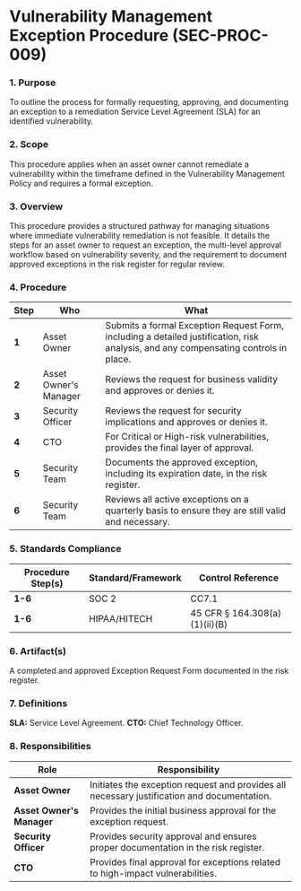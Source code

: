 # Vulnerability Management Exception Procedure (SEC-PROC-009)

### 1. Purpose

To outline the process for formally requesting, approving, and documenting an exception to a remediation Service Level Agreement (SLA) for an identified vulnerability.

### 2. Scope

This procedure applies when an asset owner cannot remediate a vulnerability within the timeframe defined in the Vulnerability Management Policy and requires a formal exception.

### 3. Overview

This procedure provides a structured pathway for managing situations where immediate vulnerability remediation is not feasible. It details the steps for an asset owner to request an exception, the multi-level approval workflow based on vulnerability severity, and the requirement to document approved exceptions in the risk register for regular review.

### 4. Procedure

| **Step** | **Who**                      | **What**                                                                                                                                                           |
| -------- | ---------------------------- | ------------------------------------------------------------------------------------------------------------------------------------------------------------------ |
| **1**    | Asset Owner                  | Submits a formal Exception Request Form, including a detailed justification, risk analysis, and any compensating controls in place.                                  |
| **2**    | Asset Owner's Manager        | Reviews the request for business validity and approves or denies it.                                                                                               |
| **3**    | Security Officer             | Reviews the request for security implications and approves or denies it.                                                                                           |
| **4**    | CTO                          | For Critical or High-risk vulnerabilities, provides the final layer of approval.                                                                                   |
| **5**    | Security Team                | Documents the approved exception, including its expiration date, in the risk register.                                                                             |
| **6**    | Security Team                | Reviews all active exceptions on a quarterly basis to ensure they are still valid and necessary.                                                                   |

### 5. Standards Compliance

| **Procedure Step(s)** | **Standard/Framework**     | **Control Reference**           |
| --------------------- | -------------------------- | ------------------------------- |
| **1-6**               | SOC 2                      | CC7.1                           |
| **1-6**               | HIPAA/HITECH               | 45 CFR § 164.308(a)(1)(ii)(B)   |

### 6. Artifact(s)

A completed and approved Exception Request Form documented in the risk register.

### 7. Definitions

**SLA:** Service Level Agreement.
**CTO:** Chief Technology Officer.

### 8. Responsibilities

| **Role**                | **Responsibility**                                                                                             |
| ----------------------- | -------------------------------------------------------------------------------------------------------------- |
| **Asset Owner**         | Initiates the exception request and provides all necessary justification and documentation.                      |
| **Asset Owner's Manager** | Provides the initial business approval for the exception request.                                              |
| **Security Officer**    | Provides security approval and ensures proper documentation in the risk register.                              |
| **CTO**                 | Provides final approval for exceptions related to high-impact vulnerabilities.                                 |
